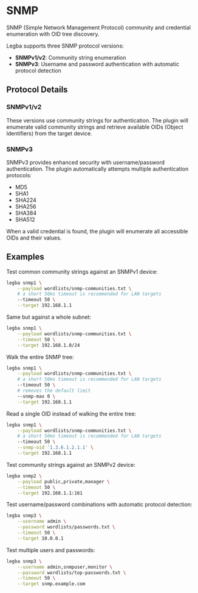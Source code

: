 # SNMP

SNMP (Simple Network Management Protocol) community and credential enumeration with OID tree discovery.

Legba supports three SNMP protocol versions:
- **SNMPv1/v2**: Community string enumeration
- **SNMPv3**: Username and password authentication with automatic protocol detection

## Protocol Details

### SNMPv1/v2
These versions use community strings for authentication. The plugin will enumerate valid community strings and retrieve available OIDs (Object Identifiers) from the target device.

### SNMPv3
SNMPv3 provides enhanced security with username/password authentication. The plugin automatically attempts multiple authentication protocols:
- MD5
- SHA1
- SHA224
- SHA256
- SHA384
- SHA512

When a valid credential is found, the plugin will enumerate all accessible OIDs and their values.

## Examples

Test common community strings against an SNMPv1 device:

```sh
legba snmp1 \
    --payload wordlists/snmp-communities.txt \
    # a short 50ms timeout is recommended for LAN targets
    --timeout 50 \
    --target 192.168.1.1
```

Same but against a whole subnet:

```sh
legba snmp1 \
    --payload wordlists/snmp-communities.txt \
    --timeout 50 \
    --target 192.168.1.0/24
```

Walk the entire SNMP tree:

```sh
legba snmp1 \
    --payload wordlists/snmp-communities.txt \
    # a short 50ms timeout is recommended for LAN targets
    --timeout 50 \
    # removes the default limit
    --snmp-max 0 \
    --target 192.168.1.1
```

Read a single OID instead of walking the entire tree:

```sh
legba snmp1 \
    --payload wordlists/snmp-communities.txt \
    # a short 50ms timeout is recommended for LAN targets
    --timeout 50 \
    --snmp-oid '1.3.6.1.2.1.1' \
    --target 192.168.1.1
```

Test community strings against an SNMPv2 device:

```sh
legba snmp2 \
    --payload public,private,manager \
    --timeout 50 \
    --target 192.168.1.1:161
```

Test username/password combinations with automatic protocol detection:

```sh
legba snmp3 \
    --username admin \
    --password wordlists/passwords.txt \
    --timeout 50 \
    --target 10.0.0.1
```

Test multiple users and passwords:

```sh
legba snmp3 \
    --username admin,snmpuser,monitor \
    --password wordlists/top-passwords.txt \
    --timeout 50 \
    --target snmp.example.com
```